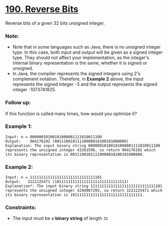 # [190. Reverse Bits](https://leetcode.com/problems/reverse-bits/)

Reverse bits of a given 32 bits unsigned integer.

### Note:
- Note that in some languages such as Java, there is no unsigned integer type. In this case, both input and output will be given as a signed integer type. They should not affect your implementation, as the integer's internal binary representation is the same, whether it is signed or unsigned.
- In Java, the compiler represents the signed integers using 2's complement notation. Therefore, in **Example 2** above, the input represents the signed integer -3 and the output represents the signed integer -1073741825.

### Follow up:

If this function is called many times, how would you optimize it?

 

### Example 1:
```
Input: n = 00000010100101000001111010011100
Output:    964176192 (00111001011110000010100101000000)
Explanation: The input binary string 00000010100101000001111010011100 represents the unsigned integer 43261596, so return 964176192 which its binary representation is 00111001011110000010100101000000.
```

### Example 2:
```
Input: n = 11111111111111111111111111111101
Output:   3221225471 (10111111111111111111111111111111)
Explanation*: The input binary string 11111111111111111111111111111101 represents the unsigned integer 4294967293, so return 3221225471 which its binary representation is 10111111111111111111111111111111.
```

### Constraints:
- The input must be a **binary string** of length `32`